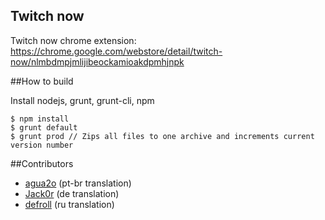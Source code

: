 ## Twitch now

Twitch now chrome extension:
  https://chrome.google.com/webstore/detail/twitch-now/nlmbdmpjmlijibeockamioakdpmhjnpk
  
  
##How to build

Install nodejs, grunt, grunt-cli, npm 

```
$ npm install
$ grunt default
$ grunt prod // Zips all files to one archive and increments current version number

```

##Contributors

* [agua2o](https://github.com/agua2o) (pt-br translation)
* [Jack0r](https://github.com/Jack0r) (de translation)
* [defroll](https://github.com/defroll) (ru translation) 
